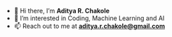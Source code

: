 - 👋 Hi there, I’m **Aditya R. Chakole**
- 👀 I’m interested in Coding, Machine Learning and AI
- 📫 Reach out to me at **aditya.r.chakole@gmail.com**
